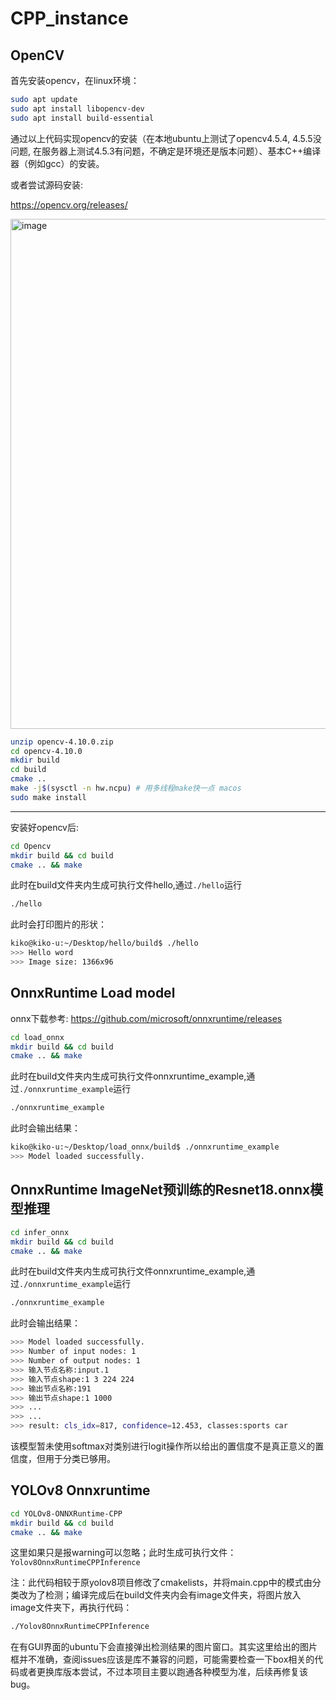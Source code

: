 # CPP_instance

## OpenCV
首先安装opencv，在linux环境：
```bash
sudo apt update
sudo apt install libopencv-dev
sudo apt install build-essential
```
通过以上代码实现opencv的安装（在本地ubuntu上测试了opencv4.5.4, 4.5.5没问题, 在服务器上测试4.5.3有问题，不确定是环境还是版本问题）、基本C++编译器（例如gcc）的安装。

或者尝试源码安装:

https://opencv.org/releases/

<img width="816" alt="image" src="https://github.com/user-attachments/assets/d160a439-299b-4e1e-bdfb-aa080e5abc88" />

```bash
unzip opencv-4.10.0.zip
cd opencv-4.10.0
mkdir build
cd build
cmake ..
make -j$(sysctl -n hw.ncpu) # 用多线程make快一点 macos
sudo make install
```

---

安装好opencv后:


```bash
cd Opencv
mkdir build && cd build
cmake .. && make
```
此时在build文件夹内生成可执行文件hello,通过`./hello`运行

```bash
./hello
```
此时会打印图片的形状：
```bash
kiko@kiko-u:~/Desktop/hello/build$ ./hello
>>> Hello word
>>> Image size: 1366x96
```

## OnnxRuntime Load model
onnx下载参考: https://github.com/microsoft/onnxruntime/releases

```bash
cd load_onnx
mkdir build && cd build
cmake .. && make
```
此时在build文件夹内生成可执行文件onnxruntime_example,通过`./onnxruntime_example`运行
```bash
./onnxruntime_example
```

此时会输出结果：
```bash
kiko@kiko-u:~/Desktop/load_onnx/build$ ./onnxruntime_example 
>>> Model loaded successfully.
```

## OnnxRuntime ImageNet预训练的Resnet18.onnx模型推理
```bash
cd infer_onnx
mkdir build && cd build
cmake .. && make
```

此时在build文件夹内生成可执行文件onnxruntime_example,通过`./onnxruntime_example`运行
```bash
./onnxruntime_example
```

此时会输出结果：
```bash
>>> Model loaded successfully.
>>> Number of input nodes: 1
>>> Number of output nodes: 1
>>> 输入节点名称:input.1
>>> 输入节点shape:1 3 224 224 
>>> 输出节点名称:191
>>> 输出节点shape:1 1000 
>>> ...
>>> ...
>>> result: cls_idx=817, confidence=12.453, classes:sports car
```
该模型暂未使用softmax对类别进行logit操作所以给出的置信度不是真正意义的置信度，但用于分类已够用。

## YOLOv8 Onnxruntime
```bash
cd YOLOv8-ONNXRuntime-CPP
mkdir build && cd build
cmake .. && make
```
这里如果只是报warning可以忽略；此时生成可执行文件：`Yolov8OnnxRuntimeCPPInference`

注：此代码相较于原yolov8项目修改了cmakelists，并将main.cpp中的模式由分类改为了检测；编译完成后在build文件夹内会有image文件夹，将图片放入image文件夹下，再执行代码：
```bash
./Yolov8OnnxRuntimeCPPInference
```
在有GUI界面的ubuntu下会直接弹出检测结果的图片窗口。其实这里给出的图片框并不准确，查阅issues应该是库不兼容的问题，可能需要检查一下box相关的代码或者更换库版本尝试，不过本项目主要以跑通各种模型为准，后续再修复该bug。
